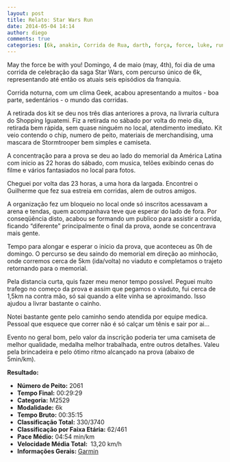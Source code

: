 ```yaml
---
layout: post
title: Relato: Star Wars Run
date: 2014-05-04 14:14
author: diego
comments: true
categories: [6k, anakin, Corrida de Rua, darth, força, force, luke, run, running, skywalker, star wars, vader]
---
```

May the force be with you! Domingo, 4 de maio (may, 4th), foi dia de uma corrida de celebração da saga Star Wars, com percurso único de 6k, representando até então os atuais seis episódios da franquia.

Corrida noturna, com um clima Geek, acabou apresentando a muitos - boa parte, sedentários - o mundo das corridas.

A retirada dos kit se deu nos três dias anteriores a prova, na livraria cultura do Shopping Iguatemi. Fiz a retirada no sábado por volta do meio dia, retirada bem rápida, sem quase ninguém no local, atendimento imediato. Kit veio contendo o chip, numero de peito, materiais de merchandising, uma mascara de Stormtrooper bem simples e camiseta.

A concentração para a prova se deu ao lado do memorial da América Latina com inicio as 22 horas do sábado, com musica, telões exibindo cenas do filme e vários fantasiados no local para fotos.

Cheguei por volta das 23 horas, a uma hora da largada. Encontrei o Guilherme que fez sua estreia em corridas, alem de outros amigos.

A organização fez um bloqueio no local onde só inscritos acessavam a arena e tendas, quem acompanhava teve que esperar do lado de fora. Por conseqüência disto, acabou se formando um publico para assistir a corrida, ficando “diferente" principalmente o final da prova, aonde se concentrava mais gente.

Tempo para alongar e esperar o inicio da prova, que aconteceu as 0h de domingo. O percurso se deu saindo do memorial em direção ao minhocão, onde corremos cerca de 5km (ida/volta) no viaduto e completamos o trajeto retornando para o memorial.

Pela distancia curta, quis fazer meu menor tempo possível. Peguei muito trafego no começo da prova e assim que pegamos o viaduto, fui cerca de 1,5km na contra mão, só sai quando a elite vinha se aproximando. Isso ajudou a livrar bastante o cainho.

Notei bastante gente pelo caminho sendo atendida por equipe medica. Pessoal que esquece que correr não é só calçar um tênis e sair por ai…

Evento no geral bom, pelo valor da inscrição poderia ter uma camiseta de melhor qualidade, medalha melhor trabalhada, entre outros detalhes. Valeu pela brincadeira e pelo ótimo ritmo alcançado na prova (abaixo de 5min/km).

<strong>
Resultado:</strong>
<div class="moldura"><a class="lightbox cboxElement" href="http://www.diegoronan.com.br/diegoronan/wp-content/uploads/2014/05/starwars6k_big.jpg"><img src="http://www.diegoronan.com.br/diegoronan/wp-content/uploads/2014/05/starwars6k.jpg" alt="" /></a></div>
<ul>
	<li><strong>Número de Peito:</strong> 2061</li>
	<li><strong>Tempo Final:</strong> 00:29:29</li>
	<li><strong>Categoria:</strong> M2529</li>
	<li><strong>Modalidade:</strong> 6k</li>
	<li><strong>Tempo Bruto:</strong> 00:35:15</li>
	<li><strong>Classificação Total:</strong> 330/3740</li>
	<li><strong>Classificação por Faixa Etária:</strong> 62/461</li>
	<li><strong>Pace Médio:</strong> 04:54 min/km</li>
	<li><strong>Velocidade Média Total: </strong> 13,20 km/h</li>
	<li><strong>Informações Gerais: </strong><a href="http://connect.garmin.com/activity/492925424" target="_blank">Garmin</a></li>
</ul>

